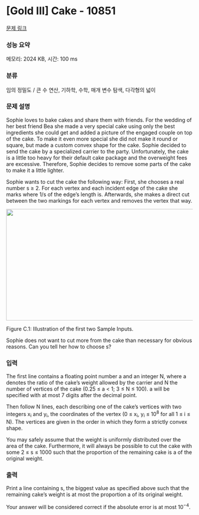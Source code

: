 # [Gold III] Cake - 10851 

[문제 링크](https://www.acmicpc.net/problem/10851) 

### 성능 요약

메모리: 2024 KB, 시간: 100 ms

### 분류

임의 정밀도 / 큰 수 연산, 기하학, 수학, 매개 변수 탐색, 다각형의 넓이

### 문제 설명

<p>Sophie loves to bake cakes and share them with friends. For the wedding of her best friend Bea she made a very special cake using only the best ingredients she could get and added a picture of the engaged couple on top of the cake. To make it even more special she did not make it round or square, but made a custom convex shape for the cake. Sophie decided to send the cake by a specialized carrier to the party. Unfortunately, the cake is a little too heavy for their default cake package and the overweight fees are excessive. Therefore, Sophie decides to remove some parts of the cake to make it a little lighter.</p>

<p>Sophie wants to cut the cake the following way: First, she chooses a real number s ≥ 2. For each vertex and each incident edge of the cake she marks where 1/s of the edge’s length is. Afterwards, she makes a direct cut between the two markings for each vertex and removes the vertex that way.</p>

<p><img alt="" src="https://onlinejudgeimages.s3-ap-northeast-1.amazonaws.com/problem/10851/1.png" style="height:301px; width:511px"></p>

<p>Figure C.1: Illustration of the first two Sample Inputs.</p>

<p>Sophie does not want to cut more from the cake than necessary for obvious reasons. Can you tell her how to choose s?</p>

### 입력 

 <p>The first line contains a floating point number a and an integer N, where a denotes the ratio of the cake’s weight allowed by the carrier and N the number of vertices of the cake (0.25 ≤ a < 1; 3 ≤ N ≤ 100). a will be specified with at most 7 digits after the decimal point.</p>

<p>Then follow N lines, each describing one of the cake’s vertices with two integers x<sub>i</sub> and y<sub>i</sub>, the coordinates of the vertex (0 ≤ x<sub>i</sub>, y<sub>i</sub> ≤ 10<sup>8</sup> for all 1 ≤ i ≤ N). The vertices are given in the order in which they form a strictly convex shape.</p>

<p>You may safely assume that the weight is uniformly distributed over the area of the cake. Furthermore, it will always be possible to cut the cake with some 2 ≤ s ≤ 1000 such that the proportion of the remaining cake is a of the original weight.</p>

### 출력 

 <p>Print a line containing s, the biggest value as specified above such that the remaining cake’s weight is at most the proportion a of its original weight.</p>

<p>Your answer will be considered correct if the absolute error is at most 10<sup>−4</sup>.</p>


